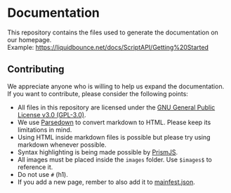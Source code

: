 # Documentation
This repository contains the files used to generate the documentation on our homepage. \
Example: https://liquidbounce.net/docs/ScriptAPI/Getting%20Started

## Contributing
We appreciate anyone who is willing to help us expand the documentation. If you want to contribute, please consider the following points:
- All files in this repository are licensed under the [GNU General Public License v3.0 (GPL-3.0)](LICENSE).
- We use [Parsedown](https://github.com/erusev/parsedown) to convert markdown to HTML. Please keep its limitations in mind.
- Using HTML inside markdown files is possible but please try using markdown whenever possible.
- Syntax highlighting is being made possible by [PrismJS](https://prismjs.com/).
- All images must be placed inside the `images` folder. Use `$images$` to reference it.
- Do not use `#` (h1).
- If you add a new page, rember to also add it to [mainfest.json](md/manifest.json).